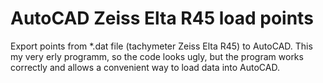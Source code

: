 # AutoCAD Zeiss Elta R45 load points

Export points from *.dat file (tachymeter Zeiss Elta R45)
to AutoCAD. 
This my very erly programm, so the code looks ugly,
but the program works correctly and allows a
convenient way to load data into AutoCAD.
